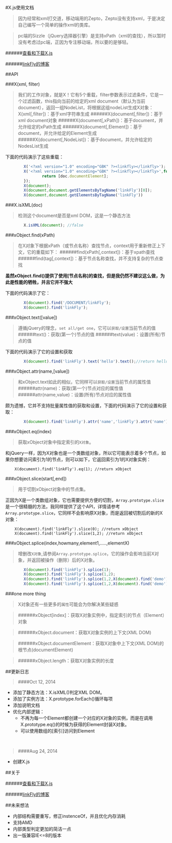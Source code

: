 ﻿

#X.js使用文档

>因为经常和xml打交道，移动端用的Zepto，Zepto没有支持xml，于是决定自己编写一个简单的操作xml的类库。

>pc端的Sizzle（jQuery选择器引擎）是支持xPath（xml的查找），所以暂时没有考虑过pc端，正因为专注移动端，所以要的是够轻。

######[查看和下载X.js][X.js]

>  

######[linkFly的博客][blog]


[X.js]:https://github.com/linkFly6/linkfly.so/blob/master/LinkFLy/LinkFly/GameLife/wapXML/X.1.0.js
[blog]:http://www.cnblogs.com/silin6/


##API
>  

###X(xml, filter)
>我们的工作对象，就是X！它有5个重载，filter参数表示过滤条件，它是一个过滤函数，this指向当前的给定的xml document（默认为当前document），返回一组NodeList，将根据这组nodeList生成X对象：
X(xml[,filter])：基于xml字符串生成
######X(document[,filter])：基于xml document对象
######X(document[,xPath])：基于document，并允许给定的xPath生成
######X(document[,Element])：基于document，并允许给定的Element生成
######X(document[,NodeList])：基于document，并允许给定的NodesList生成

下面的代码演示了这些重载：

```javascript
        X('<?xml version="1.0" encoding="GBK" ?><linkfly></linkfly>');
        X('<?xml version="1.0" encoding="GBK" ?><linkfly></linkfly>',function(doc){
                return [doc.documentElement];
        });
        X(document);
        X(document,document.getElementsByTagName('linkFly')[0]);
        X(document,document.getElementsByTagName('linkFly'))
```     


>  

###X.isXML(doc)
>检测这个document是否是xml DOM，这是一个静态方法

```javascript
        X.isXML(document); //false
```

>  

###xObject.find(xPath)
>在X对象下根据xPath（或节点名称）查找节点，context用于重新修正上下文，它的重载如下：
######find(xPath[,context])：基于xpath查找
######find(tag[,context])：基于节点名称查找，并不支持复杂的节点查找

__虽然xObject.find()提供了使用[节点名称]的查找，但是我仍然不建议这么做，为此是性能的牺牲，并且它并不强大__

下面的代码演示了它：

```javascript
        X(document).find('/DOCUMENT/linkFly');
        X(document).find('linkFly');
```

###xObject.text([value])
>遵循jQuery的理念，`set all/get one`，它可以`获取/设置`当前节点的值
######text()：获取(第一个)节点的值
######text(value)：设置(所有)节点的值

下面的代码演示了它的设置和获取

```javascript
        X(document).find('linkFly').text('hello').text();//return hello
```


###xObject.attr(name,[value])
>和xObject.text如此的相似，它同样可以`获取/设置`当前节点的属性值
######attr(name)：获取(第一个)节点对应的属性值
######attr(name,value)：设置(所有)节点对应的属性值

颇为遗憾，它并不支持批量属性值的获取和设置，下面的代码演示了它的设置和获取：

```javascript
        X(document).find('linkFly').attr('name','linkFly').attr('name');//return linkFly
```

###xObject.eq(index)
>获取xObject对象中指定索引的`X对象`。

和jQuery一样，因为X对象也是一个类数组对象，所以它可能表示着多个节点，如果你想要访问索引为1的节点，则可以如下，它返回索引为1的X对象实例：


        X(document).find('linkFly').eq(1); //return xObject

###xObject.slice(start[,end])
>用于切割xObject对象中的节点集。

正因为X是一个类数组对象，它也需要提供方便的切割，`Array.prototype.slice`是一个很精髓的方法，我同样提供了这个API，详情请参考`Array.prototype.slice`，它同样不会影响原X对象，而是返回被切割后的新的X对象：


        X(document).find('linkFly').slice(0); //return xObject
        X(document).find('linkFly').slice(1,2); //return xObject
        


###xObject.splice(index,howmany,element1,.....,elementX)
>增删改`X对象`,请参阅`Array.prototype.splice`，它的操作会影响当前X对象，并返回被操作（删除）后的X对象。

```javascript
        X(document).find('linkFly').splice(1); 
        X(document).find('linkFly').splice(1,2); 
        X(document).find('linkFly').splice(1,2,X(document).find('demo')); 
        X(document).find('linkFly').splice(1,2,X(document).find('demo')[0],X(document).find('demo')[1]); 
```


###one more thing
>X对象还有一些更多的`属性`可能会为你解决某些疑惑

>######xObject[index]：获取X对象实例中，指定索引的节点（Element）对象

>######xObject.document：获取X对象实例的上下文(XML DOM)

>######xObject.documentElement：获取X对象中上下文(XML DOM)的根节点(documentElement)

>######xObject.length：获取X对象实例的长度



##更新日志

>####Oct 12, 2014
* 添加了静态方法：X.isXML()判定XML DOM。
* 添加了实例方法：X.prototype.forEach()循环每项
* 添加说明文档
* 优化内部逻辑：
    * 不再为每一个Element都创建一个对应的X对象的实例，而是在调用X.prototype.eq()的时候为获得的Element封装X对象。
    * 可以使用数组的[索引]访问到Element


&nbsp;
>####Aug 24, 2014
* 创建X.js


##关于


######[查看和下载X.js][X.js]

>  

######[linkFly的博客][blog]

##未来想法
* 内部结构需要重写，修正instenceOf，并且优化内存消耗
* 支持AMD
* 内部类型判定更加的简洁一点
* 出一版兼容IE<=8的版本

